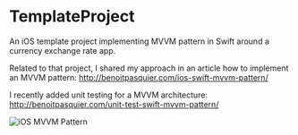 # TemplateProject
An iOS template project implementing MVVM pattern in Swift around a currency exchange rate app.

Related to that project, I shared my approach in an article how to implement an MVVM pattern: http://benoitpasquier.com/ios-swift-mvvm-pattern/

I recently added unit testing for a MVVM architecture: http://benoitpasquier.com/unit-test-swift-mvvm-pattern/

![iOS MVVM Pattern](http://benoitpasquier.com/images/2018/01/ios-swift-mvvm-pattern-sample.png)

